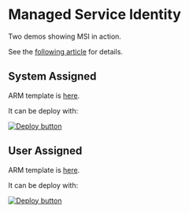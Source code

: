 # Managed Service Identity

Two demos showing MSI in action.

See the [following article](TODO) for details.

## System Assigned

ARM template is [here](system-assigned.json).

It can be deploy with:

[![Deploy button](http://azuredeploy.net/deploybutton.png)](https://portal.azure.com/#create/Microsoft.Template/uri/https:%2F%2Fraw.githubusercontent.com%2Fvplauzon%2Fazure-training%2Fmaster%2Fmsi%2Fsystem-assigned.json)

## User Assigned

ARM template is [here](user-assigned.json).

It can be deploy with:

[![Deploy button](http://azuredeploy.net/deploybutton.png)](https://portal.azure.com/#create/Microsoft.Template/uri/https:%2F%2Fraw.githubusercontent.com%2Fvplauzon%2Fazure-training%2Fmaster%2Fmsi%2Fuser-assigned.json)
